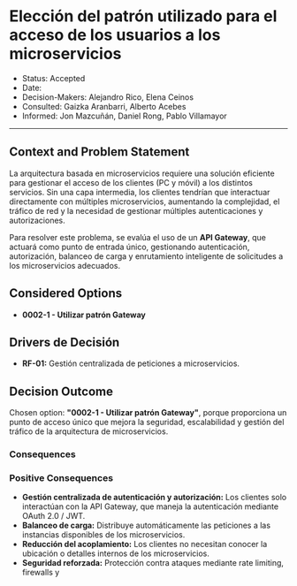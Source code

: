 # Elección del patrón utilizado para el acceso de los usuarios a los microservicios
* Status: Accepted
* Date: 
* Decision-Makers: Alejandro Rico, Elena Ceinos
* Consulted: Gaizka Aranbarri, Alberto Acebes
* Informed: Jon Mazcuñán, Daniel Rong, Pablo Villamayor
---

## Context and Problem Statement

La arquitectura basada en microservicios requiere una solución eficiente para gestionar el acceso de los clientes (PC y móvil) a los distintos servicios. Sin una capa intermedia, los clientes tendrían que interactuar directamente con múltiples microservicios, aumentando la complejidad, el tráfico de red y la necesidad de gestionar múltiples autenticaciones y autorizaciones.

Para resolver este problema, se evalúa el uso de un **API Gateway**, que actuará como punto de entrada único, gestionando autenticación, autorización, balanceo de carga y enrutamiento inteligente de solicitudes a los microservicios adecuados.

## Considered Options

* **0002-1 - Utilizar patrón Gateway**

## Drivers de Decisión

* **RF-01:** Gestión centralizada de peticiones a microservicios.

## Decision Outcome

Chosen option: **"0002-1 - Utilizar patrón Gateway"**, porque proporciona un punto de acceso único que mejora la seguridad, escalabilidad y gestión del tráfico de la arquitectura de microservicios.

### Consequences

### Positive Consequences

* **Gestión centralizada de autenticación y autorización:** Los clientes solo interactúan con la API Gateway, que maneja la autenticación mediante OAuth 2.0 / JWT.
* **Balanceo de carga:** Distribuye automáticamente las peticiones a las instancias disponibles de los microservicios.
* **Reducción del acoplamiento:** Los clientes no necesitan conocer la ubicación o detalles internos de los microservicios.
* **Seguridad reforzada:** Protección contra ataques mediante rate limiting, firewalls y
